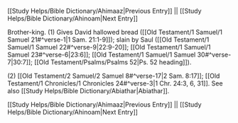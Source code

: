[[Study Helps/Bible Dictionary/Ahimaaz|Previous Entry]]  ||  [[Study Helps/Bible Dictionary/Ahinoam|Next Entry]]

 Brother-king. (1) Gives David hallowed bread ([[Old Testament/1 Samuel/1 Samuel 21#^verse-1|1 Sam. 21:1-9]]); slain by Saul ([[Old Testament/1 Samuel/1 Samuel 22#^verse-9|22:9-20]]; [[Old Testament/1 Samuel/1 Samuel 23#^verse-6|23:6]]; [[Old Testament/1 Samuel/1 Samuel 30#^verse-7|30:7]]; [[Old Testament/Psalms/Psalms 52|Ps. 52 heading]]).

 (2) [[Old Testament/2 Samuel/2 Samuel 8#^verse-17|2 Sam. 8:17]]; [[Old Testament/1 Chronicles/1 Chronicles 24#^verse-3|1 Chr. 24:3, 6, 31]]. See also [[Study Helps/Bible Dictionary/Abiathar|Abiathar]].

[[Study Helps/Bible Dictionary/Ahimaaz|Previous Entry]]  ||  [[Study Helps/Bible Dictionary/Ahinoam|Next Entry]]
